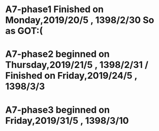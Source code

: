 # A7-phase1 Finished on Monday,2019/20/5 , 1398/2/30 So as GOT:(
# A7-phase2 beginned on Thursday,2019/21/5 , 1398/2/31 / Finished on Friday,2019/24/5 , 1398/3/3
# A7-phase3 beginned on Friday,2019/31/5 , 1398/3/10 
